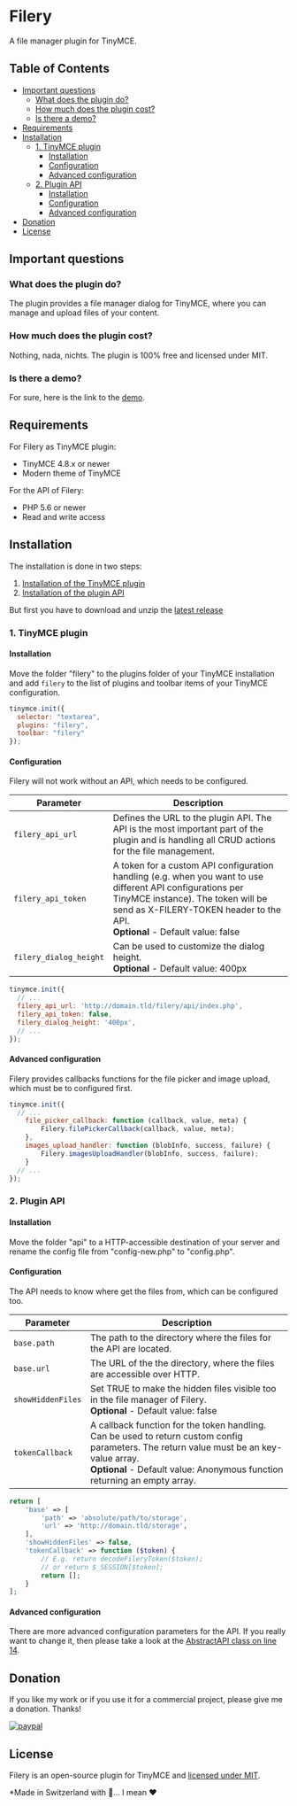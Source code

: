 # Filery
A file manager plugin for TinyMCE.

## Table of Contents
* [Important questions](#important-questions)
    + [What does the plugin do?](#what-does-the-plugin-do)
    + [How much does the plugin cost?](#how-much-does-the-plugin-cost)
    + [Is there a demo?](#is-there-a-demo)
* [Requirements](#requirements)
* [Installation](#installation)
    + [1. TinyMCE plugin](#1-tinymce-plugin)
        - [Installation](#installation-1)
        - [Configuration](#configuration-1)
        - [Advanced configuration](#advanced-configuration-1)
    + [2. Plugin API](#2-plugin-api)
        - [Installation](#installation-2)
        - [Configuration](#configuration-2)
        - [Advanced configuration](#advanced-configuration-2)
* [Donation](#donation)
* [License](#license)

## Important questions
### What does the plugin do?
The plugin provides a file manager dialog for TinyMCE, where you
can manage and upload files of your content. 

### How much does the plugin cost?
Nothing, nada, nichts. The plugin is 100% free and licensed under MIT.

### Is there a demo?
For sure, here is the link to the [demo](https://demos.neoflow.ch/filery/).

## Requirements
For Filery as TinyMCE plugin:
* TinyMCE 4.8.x or newer
* Modern theme of TinyMCE

For the API of Filery:
* PHP 5.6 or newer
* Read and write access

## Installation
The installation is done in two steps:
1. [Installation of the TinyMCE plugin](#1-tinymce-plugin)
2. [Installation of the plugin API](#2-plugin-api)

But first you have to download and unzip the [latest release](https://github.com/rjgamer/Filery/releases/latest)

### 1. TinyMCE plugin
#### Installation
Move the folder "filery" to the plugins folder of your TinyMCE installation and add `filery` to the list of plugins and toolbar items of your TinyMCE configuration. 

```js
tinymce.init({
  selector: "textarea",
  plugins: "filery",
  toolbar: "filery"
});
```

#### Configuration
Filery will not work without an API, which needs to be configured.

|Parameter|Description|
|---|---|
|`filery_api_url`|Defines the URL to the plugin API. The API is the most important part of the plugin and is handling all CRUD actions for the file management.|
|`filery_api_token`|A token for a custom API configuration handling (e.g. when you want to use different API configurations per TinyMCE instance). The token will be send as X-FILERY-TOKEN header to the API.<br />**Optional** - Default value: false|
|`filery_dialog_height`|Can be used to customize the dialog height.<br />**Optional** - Default value: 400px|

```js
tinymce.init({
  // ...
  filery_api_url: 'http://domain.tld/filery/api/index.php',
  filery_api_token: false,
  filery_dialog_height: '400px',
  // ...
});
```

#### Advanced configuration
Filery provides callbacks functions for the file picker and image upload, which must be to configured first.

```js
tinymce.init({
  // ...
    file_picker_callback: function (callback, value, meta) {
        Filery.filePickerCallback(callback, value, meta);
    },
    images_upload_handler: function (blobInfo, success, failure) {
        Filery.imagesUploadHandler(blobInfo, success, failure);
    }
  // ...
});
```
### 2. Plugin API
#### Installation
Move the folder "api" to a HTTP-accessible destination of your server and rename the config file from "config-new.php" to "config.php".

#### Configuration
The API needs to know where get the files from, which can be configured too.

|Parameter|Description|
|---|---|
|`base.path`|The path to the directory where the files for the API are located.|
|`base.url`|The URL of the the directory, where the files are accessible over HTTP.|
|`showHiddenFiles`|Set TRUE to make the hidden files visible too in the file manager of Filery.<br />**Optional** - Default value: false|
|`tokenCallback`|A callback function for the token handling. Can be used to return custom config parameters. The return value must be an key-value array.<br />**Optional** - Default value: Anonymous function returning an empty array.|

```php
return [
    'base' => [
        'path' => 'absolute/path/to/storage',
        'url' => 'http://domain.tld/storage',
    ],
    'showHiddenFiles' => false,
    'tokenCallback' => function ($token) {
        // E.g. return decodeFileryToken($token);
        // or return $_SESSION[$token];
        return [];
    }
];
```

#### Advanced configuration
There are more advanced configuration parameters for the API. If you really want to change it, then please take a look at the [AbstractAPI class on line 14](https://github.com/rjgamer/Filery/blob/master/api/classes/Filery/AbstractAPI.php#L14). 

## Donation
If you like my work or if you use it for a commercial project, please give me a donation. Thanks!

[![paypal](https://www.paypalobjects.com/en_US/i/btn/btn_donateCC_LG.gif)](https://www.paypal.me/JonathanNessier)

## License
Filery is an open-source plugin for TinyMCE and [licensed under MIT](https://github.com/rjgamer/Filery/blob/master/LICENSE).

*Made in Switzerland with :banana:... I mean :heart:

